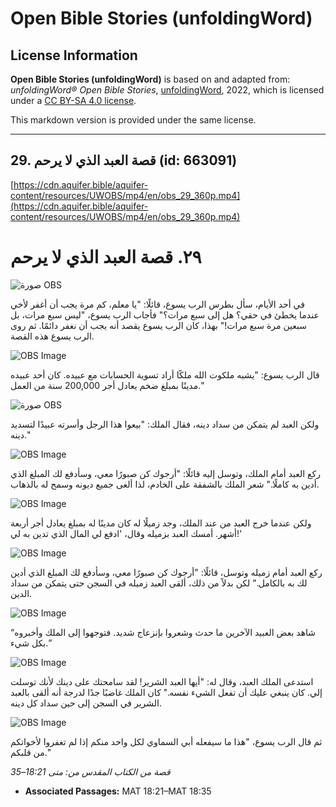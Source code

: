 # Open Bible Stories (unfoldingWord)

## License Information

**Open Bible Stories (unfoldingWord)** is based on and adapted from: _unfoldingWord® Open Bible Stories_, [unfoldingWord](https://unfoldingword.org/utw), 2022, which is licensed under a [CC BY-SA 4.0 license](https://creativecommons.org/licenses/by-sa/4.0/legalcode.en).

This markdown version is provided under the same license.



--------------------------------

## 29. قصة العبد الذي لا يرحم (id: 663091)

[https://cdn.aquifer.bible/aquifer-content/resources/UWOBS/mp4/en/obs_29_360p.mp4](https://cdn.aquifer.bible/aquifer-content/resources/UWOBS/mp4/en/obs_29_360p.mp4)

٢٩. قصة العبد الذي لا يرحم
==========================

![صورة OBS](https://cdn.aquifer.bible/aquifer-content/resources/UWOBS/jpg/360px/obs-en-29-01.jpg)

في أحد الأيام، سأل بطرس الرب يسوع، قائلًا: "يا معلم، كم مرة يجب أن أغفر لأخي عندما يخطئ في حقي؟ هل إلى سبع مرات؟" فأجاب الرب يسوع، "ليس سبع مرات، بل سبعين مرة سبع مرات!" بهذا، كان الرب يسوع يقصد أنه يجب أن نغفر دائمًا. ثم روى الرب يسوع هذه القصة.

![OBS Image](https://cdn.aquifer.bible/aquifer-content/resources/UWOBS/jpg/360px/obs-en-29-02.jpg)

قال الرب يسوع: "يشبه ملكوت الله ملكًا أراد تسوية الحسابات مع عبيده. كان أحد عبيده مدينًا بمبلغ ضخم يعادل أجر 200,000 سنة من العمل."

![صورة OBS](https://cdn.aquifer.bible/aquifer-content/resources/UWOBS/jpg/360px/obs-en-29-03.jpg)

ولكن العبد لم يتمكن من سداد دينه، فقال الملك: "بيعوا هذا الرجل وأسرته عبيدًا لتسديد دينه."

![OBS Image](https://cdn.aquifer.bible/aquifer-content/resources/UWOBS/jpg/360px/obs-en-29-04.jpg)

ركع العبد أمام الملك، وتوسل إليه قائلًا: "أرجوك كن صبورًا معي، وسأدفع لك المبلغ الذي أدين به كاملًا." شعر الملك بالشفقة على الخادم، لذا ألغى جميع ديونه وسمح له بالذهاب.

![OBS Image](https://cdn.aquifer.bible/aquifer-content/resources/UWOBS/jpg/360px/obs-en-29-05.jpg)

ولكن عندما خرج العبد من عند الملك، وجد زميلًا له كان مدينًا له بمبلغ يعادل أجر أربعة أشهر. أمسك العبد بزميله وقال، 'ادفع لي المال الذي تدين به لي!'

![OBS Image](https://cdn.aquifer.bible/aquifer-content/resources/UWOBS/jpg/360px/obs-en-29-06.jpg)

ركع العبد أمام زميله وتوسل، قائلًا: "أرجوك كن صبورًا معي، وسأدفع لك المبلغ الذي أدين لك به بالكامل." لكن بدلاً من ذلك، ألقى العبد زميله في السجن حتى يتمكن من سداد الدين.

![OBS Image](https://cdn.aquifer.bible/aquifer-content/resources/UWOBS/jpg/360px/obs-en-29-07.jpg)

“شاهد بعض العبيد الآخرين ما حدث وشعروا بإنزعاج شديد. فتوجهوا إلى الملك وأخبروه بكل شيء.”

![OBS Image](https://cdn.aquifer.bible/aquifer-content/resources/UWOBS/jpg/360px/obs-en-29-08.jpg)

استدعى الملك العبد، وقال له: "أيها العبد الشرير! لقد سامحتك على دينك لأنك توسلت إلي. كان ينبغي عليك أن تفعل الشيء نفسه." كان الملك غاضبًا جدًا لدرجة أنه ألقى بالعبد الشرير في السجن إلى حين سداد كل دينه.

![OBS Image](https://cdn.aquifer.bible/aquifer-content/resources/UWOBS/jpg/360px/obs-en-29-09.jpg)

ثم قال الرب يسوع، "هذا ما سيفعله أبي السماوي لكل واحد منكم إذا لم تغفروا لأخواتكم من قلبكم."

*قصة من الكتاب المقدس من: متى 18:21–35*

* **Associated Passages:** MAT 18:21–MAT 18:35

